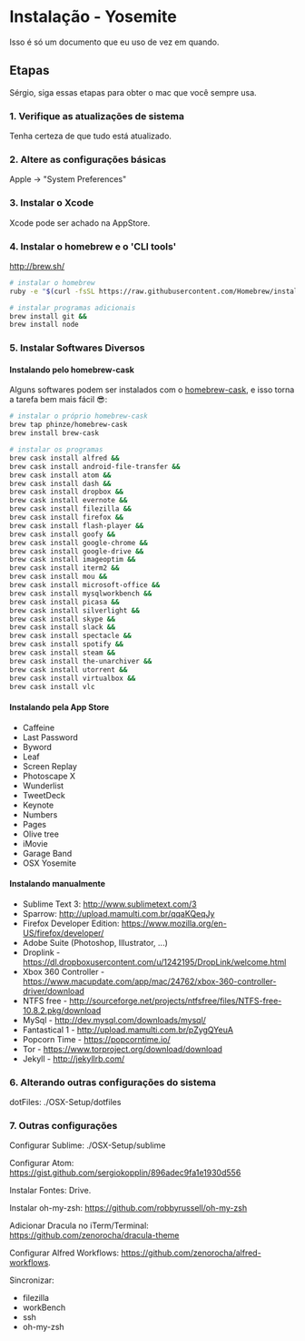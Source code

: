 Instalação - Yosemite
=========================================

Isso é só um documento que eu uso de vez em quando.

Etapas
-----

Sérgio, siga essas etapas para obter o mac que você sempre usa.

### 1. Verifique as atualizações de sistema

Tenha certeza de que tudo está atualizado.


### 2. Altere as configurações básicas 

Apple -> "System Preferences"


### 3. Instalar o Xcode

Xcode pode ser achado na AppStore.


### 4. Instalar o homebrew e o 'CLI tools'

http://brew.sh/

```sh
# instalar o homebrew
ruby -e "$(curl -fsSL https://raw.githubusercontent.com/Homebrew/install/master/install)"

# instalar programas adicionais
brew install git &&
brew install node

```

### 5. Instalar Softwares Diversos

#### Instalando pelo homebrew-cask

Alguns softwares podem ser instalados com o [homebrew-cask](https://github.com/phinze/homebrew-cask), e isso torna a tarefa bem mais fácil :sunglasses::

```sh
# instalar o próprio homebrew-cask
brew tap phinze/homebrew-cask
brew install brew-cask

# instalar os programas
brew cask install alfred &&
brew cask install android-file-transfer &&
brew cask install atom &&
brew cask install dash &&
brew cask install dropbox &&
brew cask install evernote &&
brew cask install filezilla &&
brew cask install firefox &&
brew cask install flash-player &&
brew cask install goofy &&
brew cask install google-chrome &&
brew cask install google-drive &&
brew cask install imageoptim &&
brew cask install iterm2 &&
brew cask install mou &&
brew cask install microsoft-office &&
brew cask install mysqlworkbench &&
brew cask install picasa &&
brew cask install silverlight &&
brew cask install skype &&
brew cask install slack &&
brew cask install spectacle &&
brew cask install spotify &&
brew cask install steam &&
brew cask install the-unarchiver &&
brew cask install utorrent &&
brew cask install virtualbox &&
brew cask install vlc

```

#### Instalando pela App Store

 - Caffeine
 - Last Password
 - Byword
 - Leaf
 - Screen Replay
 - Photoscape X
 - Wunderlist
 - TweetDeck
 - Keynote
 - Numbers
 - Pages
 - Olive tree
 - iMovie
 - Garage Band
 - OSX Yosemite

#### Instalando manualmente

 - Sublime Text 3: http://www.sublimetext.com/3
 - Sparrow: http://upload.mamulti.com.br/qqaKQeqJy
 - Firefox Developer Edition: https://www.mozilla.org/en-US/firefox/developer/
 - Adobe Suite (Photoshop, Illustrator, ...)
 - Droplink - https://dl.dropboxusercontent.com/u/1242195/DropLink/welcome.html
 - Xbox 360 Controller - https://www.macupdate.com/app/mac/24762/xbox-360-controller-driver/download
 - NTFS free - http://sourceforge.net/projects/ntfsfree/files/NTFS-free-10.8.2.pkg/download
 - MySql - http://dev.mysql.com/downloads/mysql/
 - Fantastical 1 - http://upload.mamulti.com.br/pZygQYeuA
 - Popcorn Time - https://popcorntime.io/
 - Tor - https://www.torproject.org/download/download
 - Jekyll - http://jekyllrb.com/


### 6. Alterando outras configurações do sistema


dotFiles: ./OSX-Setup/dotfiles


### 7. Outras configurações

Configurar Sublime: ./OSX-Setup/sublime

Configurar Atom: https://gist.github.com/sergiokopplin/896adec9fa1e1930d556

Instalar Fontes: Drive.

Instalar oh-my-zsh: https://github.com/robbyrussell/oh-my-zsh

Adicionar Dracula no iTerm/Terminal: https://github.com/zenorocha/dracula-theme

Configurar Alfred Workflows: https://github.com/zenorocha/alfred-workflows.

Sincronizar:
- filezilla
- workBench
- ssh
- oh-my-zsh
